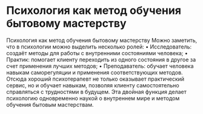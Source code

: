 # Психология как метод обучения бытовому мастерству

Психология как метод обучения бытовому мастерству
Можно заметить, что в психологии можно выделить несколько ролей:
• Исследователь: создаёт методы для работы с внутренними состояниями человека;
• Практик: помогает клиенту переходить из одного состояния в другое за счет применения лучших методов;
• Преподаватель: обучает человека навыкам саморегуляции и применения соответствующих методов.
Отсюда хороший психотерапевт не только оказывает практический сервис, но и обучает навыкам, позволяя клиенту самостоятельно справляться с трудностями в будущем. Эта двойная функция делает психологию одновременно наукой о внутреннем мире и методом обучения бытовым мастерствам.
